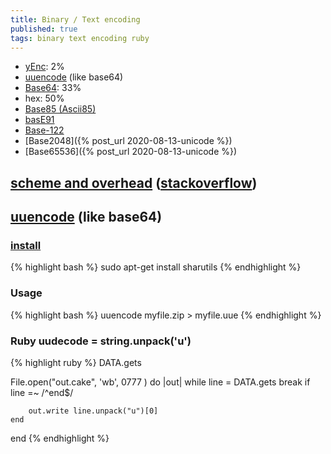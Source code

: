 ```yaml
---
title: Binary / Text encoding
published: true
tags: binary text encoding ruby
---
```

- [yEnc](https://en.wikipedia.org/wiki/YEnc): 2%
- [uuencode](https://en.wikipedia.org/wiki/Uuencode) (like base64)
- [Base64](https://en.wikipedia.org/wiki/Base64): 33%
- hex: 50%
- [Base85 (Ascii85)](https://en.wikipedia.org/wiki/Ascii85)
- [basE91](http://base91.sourceforge.net/)
- [Base-122](https://github.com/kevinAlbs/Base122)
- [Base2048]({% post_url 2020-08-13-unicode %})
- [Base65536]({% post_url 2020-08-13-unicode %})

## [scheme and overhead](https://en.wikipedia.org/wiki/Binary-to-text_encoding) ([stackoverflow](https://stackoverflow.com/a/971501/51386))

## [uuencode](https://en.wikipedia.org/wiki/Uuencode) (like base64)

### [install](https://askubuntu.com/questions/232440/how-do-i-install-uudecode#232444)
{% highlight bash %}
sudo apt-get install sharutils
{% endhighlight %}

### Usage
{% highlight bash %}
uuencode myfile.zip <filename> > myfile.uue
{% endhighlight %}

### Ruby uudecode = string.unpack('u')

{% highlight ruby %}
DATA.gets

File.open("out.cake", 'wb', 0777 ) do |out|
	while line = DATA.gets
    	break if line =~ /^end$/

    	out.write line.unpack("u")[0]
	end
end
{% endhighlight %}
